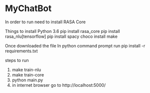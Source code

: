 # MyChatBot
In order to run need to install RASA Core

Things to install
Python 3.6
pip install rasa_core
pip install rasa_nlu[tensorflow]
pip install spacy
choco install make

Once downloaded the file
In python command prompt run pip install -r requirements.txt

steps to run
1) make train-nlu
2) make train-core
3) python main.py
4) in internet browser go to http://localhost:5000/
